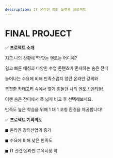 ```yaml
---
description: IT 온라인 강의 플랫폼 프로젝트
---
```


# FINAL PROJECT

✅ **프로젝트 소개**&#x20;

지금 나의 상황에 딱 맞는 멘토는 어디에?

쉽고 빠른 매칭과 다양한 수업 콘텐츠가 존재하는 숨은 잔디

늘어나는 수요에 비해 만족스럽지 않던 온라인 강의와

복잡한 카테고리 속에서 찾기 힘들던 나의 멘토 / 멘티들!

이젠 숨은 잔디에서 폭 넓게 비교 후 선택해보세요.

만족도 높은 학습을 위해 1 대 1 코칭 환경을 제공합니다!

✅ **프로젝트 기획의도**&#x20;

◼ 온라인 강의산업의 증가

◼ 수요에 비해 낮은 만족도

◼ IT 관련 온라인 교육시장 확  &#x20;

